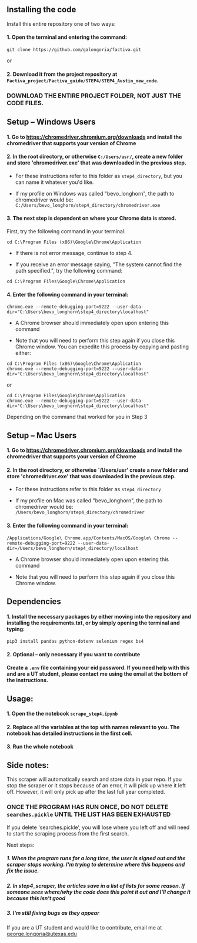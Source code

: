 ## Installing the code

Install this entire repository one of two ways:

#### 1. Open the terminal and entering the command:
 
```
git clone https://github.com/galongoria/factiva.git
```

or

#### 2. Download it from the project repository at `Factiva_project/Factiva_guide/STEP4/STEP4_Austin_new_code`.

### __DOWNLOAD THE ENTIRE PROJECT FOLDER, NOT JUST THE CODE FILES.__


## Setup – Windows Users

#### 1. Go to https://chromedriver.chromium.org/downloads and install the chromedriver that supports your version of Chrome

#### 2. In the root directory, or otherwise `C:/Users/usr/`, create a new folder and store 'chromedriver.exe' that was downloaded in the previous step.

* For these instructions refer to this folder as `step4_directory`, but you can name it whatever you'd like.

* If my profile on Windows was called "bevo_longhorn", the path to chromedriver would be: `C:/Users/bevo_longhorn/step4_directory/chromedriver.exe`

#### 3. The next step is dependent on where your Chrome data is stored. 

First, try the following command in your terminal:

```
cd C:\Program Files (x86)\Google\Chrome\Application
```

* If there is not error message, continue to step 4.

* If you receive an error message saying, "The system cannot find the path specified.", try the following command:
                
```
cd C:\Program Files\Google\Chrome\Application
```

#### 4. Enter the following command in your terminal:

```
chrome.exe --remote-debugging-port=9222 --user-data-dir="C:\Users\bevo_longhorn\step4_directory\localhost"

```

* A Chrome browser should immediately open upon entering this command

* Note that you will need to perform this step again if you close this Chrome window. You can expedite this process by copying and pasting either:

```
cd C:\Program Files (x86)\Google\Chrome\Application
chrome.exe --remote-debugging-port=9222 --user-data-dir="C:\Users\bevo_longhorn\step4_directory\localhost"
```

or

```
cd C:\Program Files\Google\Chrome\Application
chrome.exe --remote-debugging-port=9222 --user-data-dir="C:\Users\bevo_longhorn\step4_directory\localhost"
```

Depending on the command that worked for you in Step 3

## Setup – Mac Users

#### 1. Go to https://chromedriver.chromium.org/downloads and install the chromedriver that supports your version of Chrome

#### 2. In the root directory, or otherwise `/Users/usr' create a new folder and store 'chromedriver.exe' that was downloaded in the previous step.

* For these instructions refer to this folder as `step4_directory`

* If my profile on Mac was called "bevo_longhorn", the path to chromedriver would be: `/Users/bevo_longhorn/step4_directory/chromedriver`

#### 3. Enter the following command in your terminal:

```
/Applications/Google\ Chrome.app/Contents/MacOS/Google\ Chrome --remote-debugging-port=9222 --user-data-dir=/Users/bevo_longhorn/step4_directory/localhost

```

* A Chrome browser should immediately open upon entering this command

* Note that you will need to perform this step again if you close this Chrome window. 


## Dependencies

#### 1. Install the necessary packages by either moving into the repository and installing the requirements.txt, or by simply opening the terminal and typing:

```
pip3 install pandas python-dotenv selenium regex bs4
```



#### 2. __Optional – only necessary if you want to contribute__

#### Create a `.env` file containing your eid password. If you need help with this and are a UT student, please contact me using the email at the bottom of the instructions.

## Usage:

#### 1. Open the the notebook `scrape_step4.ipynb`

#### 2. Replace all the variables at the top with names relevant to you. The notebook has detailed instructions in the first cell.

#### 3. Run the whole notebook

## Side notes:

This scraper will automatically search and store data in your repo. If you stop the scraper or it stops because of an error, it will pick up where it left off. However, it will only pick up after the last full year completed.


### __ONCE THE PROGRAM HAS RUN ONCE, DO NOT DELETE `searches.pickle` UNTIL THE LIST HAS BEEN EXHAUSTED__ ###

If you delete 'searches.pickle', you will lose where you left off and will need to start the scraping process from the first search.


Next steps:

##### 1. When the program runs for a long time, the user is signed out and the scraper stops working. I'm trying to determine where this happens and fix the issue.
##### 2. In step4_scraper, the articles save in a list of lists for some reason. If someone sees where/why the code does this point it out and I'll change it because this isn't good
##### 3. I'm still fixing bugs as they appear

If you are a UT student and would like to contribute, email me at george.longoria@utexas.edu
